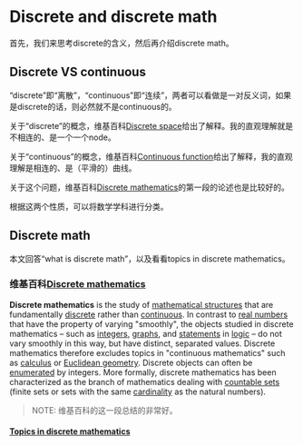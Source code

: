 # Discrete and discrete math

首先，我们来思考discrete的含义，然后再介绍discrete math。

## Discrete VS continuous

“discrete”即“离散”，“continuous”即“连续”，两者可以看做是一对反义词，如果是discrete的话，则必然就不是continuous的。

关于“discrete”的概念，维基百科[Discrete space](https://en.wikipedia.org/wiki/Discrete_space)给出了解释。我的直观理解就是不相连的、是一个一个node。

关于“continuous”的概念，维基百科[Continuous function](https://en.wikipedia.org/wiki/Continuous_function)给出了解释，我的直观理解是相连的、是（平滑的）曲线。

关于这个问题，维基百科[Discrete mathematics](https://en.wikipedia.org/wiki/Discrete_mathematics)的第一段的论述也是比较好的。

根据这两个性质，可以将数学学科进行分类。



## Discrete math

本文回答“what is discrete math”，以及看看topics in discrete mathematics。

### 维基百科[Discrete mathematics](https://en.wikipedia.org/wiki/Discrete_mathematics)

**Discrete mathematics** is the study of [mathematical structures](https://en.wikipedia.org/wiki/Mathematical_structures) that are fundamentally [discrete](https://en.wikipedia.org/wiki/Discrete_space) rather than [continuous](https://en.wikipedia.org/wiki/Continuous_function). In contrast to [real numbers](https://en.wikipedia.org/wiki/Real_number) that have the property of varying "smoothly", the objects studied in discrete mathematics – such as [integers](https://en.wikipedia.org/wiki/Integer), [graphs](https://en.wikipedia.org/wiki/Graph_(discrete_mathematics)), and [statements](https://en.wikipedia.org/wiki/Statement_(logic)) in [logic](https://en.wikipedia.org/wiki/Mathematical_logic) – do not vary smoothly in this way, but have distinct, separated values. Discrete mathematics therefore excludes topics in "continuous mathematics" such as [calculus](https://en.wikipedia.org/wiki/Calculus) or [Euclidean geometry](https://en.wikipedia.org/wiki/Euclidean_geometry). Discrete objects can often be [enumerated](https://en.wikipedia.org/wiki/Enumeration) by integers. More formally, discrete mathematics has been characterized as the branch of mathematics dealing with [countable sets](https://en.wikipedia.org/wiki/Countable_set) (finite sets or sets with the same [cardinality](https://en.wikipedia.org/wiki/Cardinality) as the natural numbers). 

> NOTE: 维基百科的这一段总结的非常好。



#### [Topics in discrete mathematics](https://en.wikipedia.org/wiki/Discrete_mathematics#Topics_in_discrete_mathematics)





